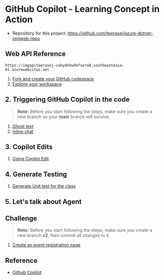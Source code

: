 # GitHub Copilot - Learning Concept in Action

- Repository for this project: https://github.com/teerasej/azure-dotnet-imgweb-repo


## Web API Reference
```
https://imgapiteerasej-cahydnhwhbfsera8.southeastasia-01.azurewebsites.net
```

1. [Fork and create your GitHub codespace](./github-copilot-contents/activate-codespace.md)
2. [Explore your workspace](./github-copilot-contents/explore-workspace.md)

## 2. Triggering GitHub Copilot in the code

> **Note:** Before you start following the steps, make sure you create a new branch so your **main** branch will survive.

1. [Ghost text](github-copilot-contents/inline-suggestion.md)
2. [Inline chat](github-copilot-contents/inline-chat.md)

## 3. Copilot Edits 

1. [Using Copilot Edit](github-copilot-contents/copilot-edit-1.md)

## 4. Generate Testing 

1. [Generate Unit test for the class](github-copilot-contents/generate-unit-test.md)

## 5. Let's talk about Agent

## Challenge 

> **Note:** Before you start following the steps, make sure you create a new branch **v2**, then commit all changes to it.

1. [Create an event registration page](github-copilot-contents/event-registration.md)

## Reference 

- [Github Copilot](https://learn.microsoft.com/en-us/training/courses/gh-300t00)
